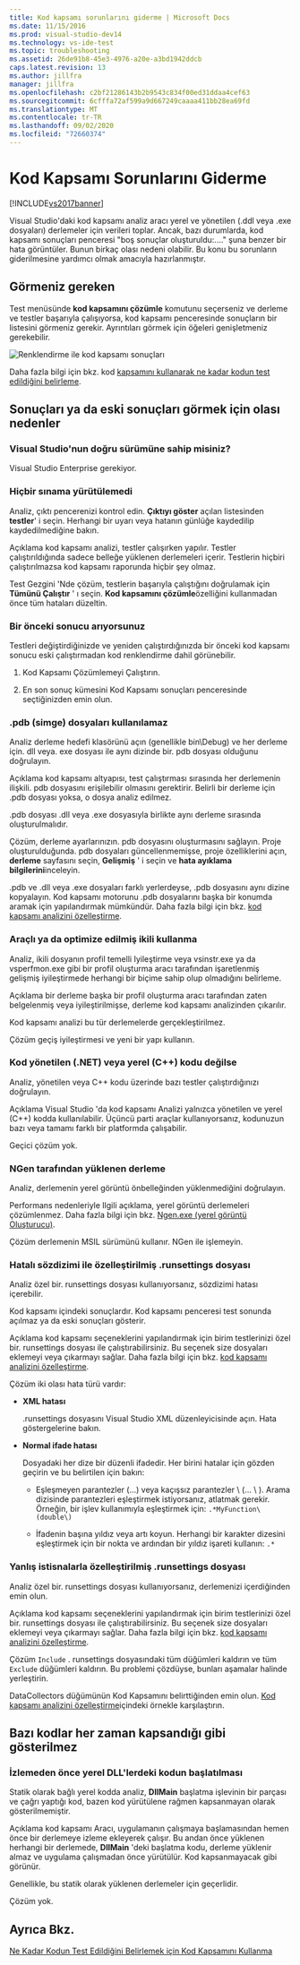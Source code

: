 ```yaml
---
title: Kod kapsamı sorunlarını giderme | Microsoft Docs
ms.date: 11/15/2016
ms.prod: visual-studio-dev14
ms.technology: vs-ide-test
ms.topic: troubleshooting
ms.assetid: 26de91b8-45e3-4976-a20e-a3bd1942ddcb
caps.latest.revision: 13
ms.author: jillfra
manager: jillfra
ms.openlocfilehash: c2bf21286143b2b9543c834f00ed31ddaa4cef63
ms.sourcegitcommit: 6cfffa72af599a9d667249caaaa411bb28ea69fd
ms.translationtype: MT
ms.contentlocale: tr-TR
ms.lasthandoff: 09/02/2020
ms.locfileid: "72660374"
---
```

# <a name="troubleshooting-code-coverage"></a>Kod Kapsamı Sorunlarını Giderme
[!INCLUDE[vs2017banner](../includes/vs2017banner.md)]

Visual Studio'daki kod kapsamı analiz aracı yerel ve yönetilen (.ddl veya .exe dosyaları) derlemeler için verileri toplar. Ancak, bazı durumlarda, kod kapsamı sonuçları penceresi "boş sonuçlar oluşturuldu:...." şuna benzer bir hata görüntüler. Bunun birkaç olası nedeni olabilir. Bu konu bu sorunların giderilmesine yardımcı olmak amacıyla hazırlanmıştır.

## <a name="what-you-should-see"></a>Görmeniz gereken
 Test menüsünde **kod kapsamını çözümle** komutunu seçerseniz ve derleme ve testler başarıyla çalışıyorsa, kod kapsamı penceresinde sonuçların bir listesini görmeniz gerekir. Ayrıntıları görmek için öğeleri genişletmeniz gerekebilir.

 ![Renklendirme ile kod kapsamı sonuçları](../test/media/codecoverage1.png "CodeCoverage1")

 Daha fazla bilgi için bkz. kod [kapsamını kullanarak ne kadar kodun test edildiğini belirleme](../test/using-code-coverage-to-determine-how-much-code-is-being-tested.md).

## <a name="possible-reasons-for-seeing-no-results-or-old-results"></a>Sonuçları ya da eski sonuçları görmek için olası nedenler

### <a name="do-you-have-the-right-edition-of-visual-studio"></a>Visual Studio'nun doğru sürümüne sahip misiniz?
 Visual Studio Enterprise gerekiyor.

### <a name="no-tests-were-executed"></a>Hiçbir sınama yürütülemedi
 Analiz, çıktı pencerenizi kontrol edin. **Çıktıyı göster** açılan listesinden **testler**' i seçin. Herhangi bir uyarı veya hatanın günlüğe kaydedilip kaydedilmediğine bakın.

 Açıklama kod kapsamı analizi, testler çalışırken yapılır. Testler çalıştırıldığında sadece belleğe yüklenen derlemeleri içerir. Testlerin hiçbiri çalıştırılmazsa kod kapsamı raporunda hiçbir şey olmaz.

 Test Gezgini 'Nde çözüm, testlerin başarıyla çalıştığını doğrulamak için **Tümünü Çalıştır** ' ı seçin. **Kod kapsamını çözümle**özelliğini kullanmadan önce tüm hataları düzeltin.

### <a name="youre-looking-at-a-previous-result"></a>Bir önceki sonucu arıyorsunuz
 Testleri değiştirdiğinizde ve yeniden çalıştırdığınızda bir önceki kod kapsamı sonucu eski çalıştırmadan kod renklendirme dahil görünebilir.

1. Kod Kapsamı Çözümlemeyi Çalıştırın.

2. En son sonuç kümesini Kod Kapsamı sonuçları penceresinde seçtiğinizden emin olun.

### <a name="pdb-symbol-files-are-unavailable"></a>.pdb (simge) dosyaları kullanılamaz
 Analiz derleme hedefi klasörünü açın (genellikle bin\Debug) ve her derleme için. dll veya. exe dosyası ile aynı dizinde bir. pdb dosyası olduğunu doğrulayın.

 Açıklama kod kapsamı altyapısı, test çalıştırması sırasında her derlemenin ilişkili. pdb dosyasını erişilebilir olmasını gerektirir. Belirli bir derleme için .pdb dosyası yoksa, o dosya analiz edilmez.

 .pdb dosyası .dll veya .exe dosyasıyla birlikte aynı derleme sırasında oluşturulmalıdır.

 Çözüm, derleme ayarlarınızın. pdb dosyasını oluşturmasını sağlayın. Proje oluşturulduğunda. pdb dosyaları güncellenmemişse, proje özelliklerini açın, **derleme** sayfasını seçin, **Gelişmiş** ' i seçin ve **hata ayıklama bilgilerini**inceleyin.

 .pdb ve .dll veya .exe dosyaları farklı yerlerdeyse, .pdb dosyasını aynı dizine kopyalayın. Kod kapsamı motorunu .pdb dosyalarını başka bir konumda aramak için yapılandırmak mümkündür. Daha fazla bilgi için bkz. [kod kapsamı analizini özelleştirme](../test/customizing-code-coverage-analysis.md).

### <a name="using-an-instrumented-or-optimized-binary"></a>Araçlı ya da optimize edilmiş ikili kullanma
 Analiz, ikili dosyanın profil temelli Iyileştirme veya vsinstr.exe ya da vsperfmon.exe gibi bir profil oluşturma aracı tarafından işaretlenmiş gelişmiş iyileştirmede herhangi bir biçime sahip olup olmadığını belirleme.

 Açıklama bir derleme başka bir profil oluşturma aracı tarafından zaten belgelenmiş veya iyileştirilmişse, derleme kod kapsamı analizinden çıkarılır.

 Kod kapsamı analizi bu tür derlemelerde gerçekleştirilmez.

 Çözüm geçiş iyileştirmesi ve yeni bir yapı kullanın.

### <a name="code-is-not-managed-net-or-native-c-code"></a>Kod yönetilen (.NET) veya yerel (C++) kodu değilse
 Analiz, yönetilen veya C++ kodu üzerinde bazı testler çalıştırdığınızı doğrulayın.

 Açıklama Visual Studio 'da kod kapsamı Analizi yalnızca yönetilen ve yerel (C++) kodda kullanılabilir. Üçüncü parti araçlar kullanıyorsanız, kodunuzun bazı veya tamamı farklı bir platformda çalışabilir.

 Geçici çözüm yok.

### <a name="assembly-has-been-installed-by-ngen"></a>NGen tarafından yüklenen derleme
 Analiz, derlemenin yerel görüntü önbelleğinden yüklenmediğini doğrulayın.

 Performans nedenleriyle Ilgili açıklama, yerel görüntü derlemeleri çözümlenmez. Daha fazla bilgi için bkz. [Ngen.exe (yerel görüntü Oluşturucu)](https://msdn.microsoft.com/library/44bf97aa-a9a4-4eba-9a0d-cfaa6fc53a66).

 Çözüm derlemenin MSIL sürümünü kullanır. NGen ile işlemeyin.

### <a name="custom-runsettings-file-with-bad-syntax"></a>Hatalı sözdizimi ile özelleştirilmiş .runsettings dosyası
 Analiz özel bir. runsettings dosyası kullanıyorsanız, sözdizimi hatası içerebilir.

 Kod kapsamı içindeki sonuçlardır. Kod kapsamı penceresi test sonunda açılmaz ya da eski sonuçları gösterir.

 Açıklama kod kapsamı seçeneklerini yapılandırmak için birim testlerinizi özel bir. runsettings dosyası ile çalıştırabilirsiniz. Bu seçenek size dosyaları eklemeyi veya çıkarmayı sağlar. Daha fazla bilgi için bkz. [kod kapsamı analizini özelleştirme](../test/customizing-code-coverage-analysis.md).

 Çözüm iki olası hata türü vardır:

- **XML hatası**

     .runsettings dosyasını Visual Studio XML düzenleyicisinde açın. Hata göstergelerine bakın.

- **Normal ifade hatası**

  Dosyadaki her dize bir düzenli ifadedir. Her birini hatalar için gözden geçirin ve bu belirtilen için bakın:

  - Eşleşmeyen parantezler (...) veya kaçışsız parantezler \\ (... \\ ). Arama dizisinde parantezleri eşleştirmek istiyorsanız, atlatmak gerekir. Örneğin, bir işlev kullanımıyla eşleştirmek için: `.*MyFunction\(double\)`

  - İfadenin başına yıldız veya artı koyun. Herhangi bir karakter dizesini eşleştirmek için bir nokta ve ardından bir yıldız işareti kullanın: `.*`

### <a name="custom-runsettings-file-with-incorrect-exclusions"></a>Yanlış istisnalarla özelleştirilmiş .runsettings dosyası
 Analiz özel bir. runsettings dosyası kullanıyorsanız, derlemenizi içerdiğinden emin olun.

 Açıklama kod kapsamı seçeneklerini yapılandırmak için birim testlerinizi özel bir. runsettings dosyası ile çalıştırabilirsiniz. Bu seçenek size dosyaları eklemeyi veya çıkarmayı sağlar. Daha fazla bilgi için bkz. [kod kapsamı analizini özelleştirme](../test/customizing-code-coverage-analysis.md).

 Çözüm `Include` . runsettings dosyasındaki tüm düğümleri kaldırın ve tüm `Exclude` düğümleri kaldırın. Bu problemi çözdüyse, bunları aşamalar halinde yerleştirin.

 DataCollectors düğümünün Kod Kapsamını belirttiğinden emin olun. [Kod kapsamı analizini özelleştirme](../test/customizing-code-coverage-analysis.md)içindeki örnekle karşılaştırın.

## <a name="some-code-is-always-shown-as-not-covered"></a>Bazı kodlar her zaman kapsandığı gibi gösterilmez

### <a name="initialization-code-in-native-dlls-is-executed-before-instrumentation"></a>İzlemeden önce yerel DLL'lerdeki kodun başlatılması
 Statik olarak bağlı yerel kodda analiz, **DllMain** başlatma işlevinin bir parçası ve çağrı yaptığı kod, bazen kod yürütülene rağmen kapsanmayan olarak gösterilmemiştir.

 Açıklama kod kapsamı Aracı, uygulamanın çalışmaya başlamasından hemen önce bir derlemeye izleme ekleyerek çalışır. Bu andan önce yüklenen herhangi bir derlemede, **DllMain** 'deki başlatma kodu, derleme yüklenir almaz ve uygulama çalışmadan önce yürütülür. Kod kapsanmayacak gibi görünür.

 Genellikle, bu statik olarak yüklenen derlemeler için geçerlidir.

 Çözüm yok.

## <a name="see-also"></a>Ayrıca Bkz.
 [Ne Kadar Kodun Test Edildiğini Belirlemek için Kod Kapsamını Kullanma](../test/using-code-coverage-to-determine-how-much-code-is-being-tested.md)
